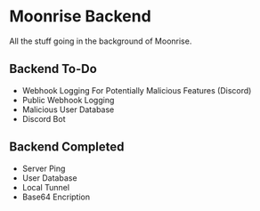 # Moonrise Backend
All the stuff going in the background of Moonrise.

## Backend To-Do
* Webhook Logging For Potentially Malicious Features (Discord)
* Public Webhook Logging
* Malicious User Database
* Discord Bot

## Backend Completed
* Server Ping
* User Database
* Local Tunnel
* Base64 Encription